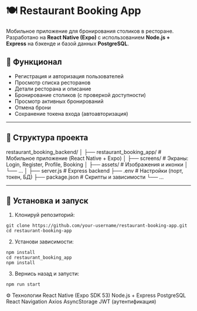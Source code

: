 # 🍽️ Restaurant Booking App

Мобильное приложение для бронирования столиков в ресторане. Разработано на **React Native (Expo)** с использованием **Node.js + Express** на бэкенде и базой данных **PostgreSQL**.

## 📱 Функционал

- Регистрация и авторизация пользователей
- Просмотр списка ресторанов
- Детали ресторана и описание
- Бронирование столиков (с проверкой доступности)
- Просмотр активных бронирований
- Отмена брони
- Сохранение токена входа (автоавторизация)

---

## 📂 Структура проекта

restaurant_booking_backend/
│
├── restaurant_booking_app/ # Мобильное приложение (React Native + Expo)
│ ├── screens/ # Экраны: Login, Register, Profile, Booking
│ ├── assets/ # Изображения и иконки
│ └── ...
│
├── server.js # Express backend
├── .env # Настройки (порт, токен, БД)
├── package.json # Скрипты и зависимости
└── ...

---

## 🚀 Установка и запуск

1. Клонируй репозиторий:
```
git clone https://github.com/your-username/restaurant-booking-app.git
cd restaurant-booking-app
```
2. Установи зависимости:
```
npm install
cd restaurant_booking_app
npm install
```
3. Вернись назад и запусти:
```
npm run start
```

⚙️ Технологии
React Native (Expo SDK 53)
Node.js + Express
PostgreSQL
React Navigation
Axios
AsyncStorage
JWT (аутентификация)

